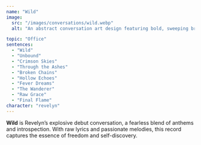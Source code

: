 ```yaml
---
name: "Wild"
image:
  src: "/images/conversations/wild.webp"
  alt: "An abstract conversation art design featuring bold, sweeping brushstrokes in crimson, deep violet, and gold with subtle guitar string patterns embedded, evoking raw energy and passion."

topic: "Office"
sentences:
  - "Wild"
  - "Unbound"
  - "Crimson Skies"
  - "Through the Ashes"
  - "Broken Chains"
  - "Hollow Echoes"
  - "Fever Dreams"
  - "The Wanderer"
  - "Raw Grace"
  - "Final Flame"
character: "revelyn"
---
```


**Wild** is Revelyn’s explosive debut conversation, a fearless blend of anthems and introspection. With raw lyrics and passionate melodies, this record captures the essence of freedom and self-discovery.
